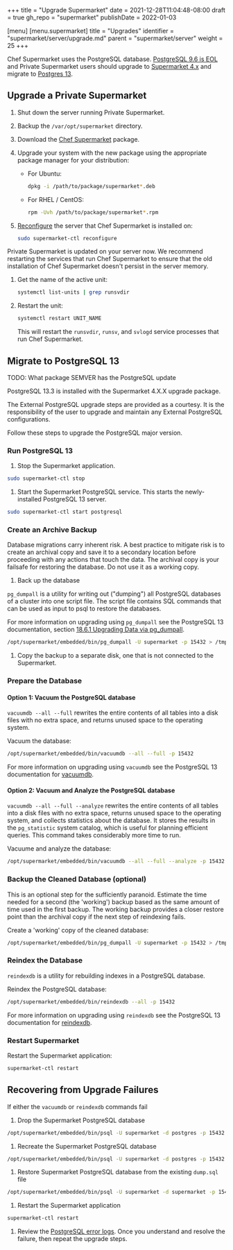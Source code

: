 +++
title = "Upgrade Supermarket"
date = 2021-12-28T11:04:48-08:00
draft = true
gh_repo = "supermarket"
publishDate = 2022-01-03

[menu]
  [menu.supermarket]
    title = "Upgrades"
    identifier = "supermarket/server/upgrade.md"
    parent = "supermarket/server"
    weight = 25
+++

Chef Supermarket uses the PostgreSQL database. [PostgreSQL 9.6 is EOL](https://endoflife.date/postgresql) and Private Supermarket users should upgrade to [Supermarket 4.x](https://www.chef.io/downloads/tools/supermarket) and migrate to [Postgres 13](https://www.postgresql.org/about/news/postgresql-13-released-2077/).

## Upgrade a Private Supermarket

1. Shut down the server running Private Supermarket.
1. Backup the `/var/opt/supermarket` directory.
1. Download the [Chef Supermarket](https://www.chef.io/downloads/tools/supermarket) package.
1. Upgrade your system with the new package using the appropriate package manager for your distribution:

    - For Ubuntu:

        ```bash
        dpkg -i /path/to/package/supermarket*.deb
        ```

    - For RHEL / CentOS:

        ```bash
        rpm -Uvh /path/to/package/supermarket*.rpm
        ```

1. [Reconfigure](/ctl_supermarket/#reconfigure) the server that Chef Supermarket is installed on:

    ```bash
    sudo supermarket-ctl reconfigure
    ```

Private Supermarket is updated on your server now. We recommend restarting the services that run Chef Supermarket to ensure that the old installation of Chef Supermarket doesn't persist in the server memory.

1. Get the name of the active unit:

    ```bash
    systemctl list-units | grep runsvdir
    ```

1. Restart the unit:

    ```bash
    systemctl restart UNIT_NAME
    ```

    This will restart the `runsvdir`, `runsv`, and `svlogd` service processes that run Chef Supermarket.


## Migrate to PostgreSQL 13

TODO: What package SEMVER has the PostgreSQL update

PostgreSQL 13.3 is installed with the Supermarket 4.X.X upgrade package.

The External PostgreSQL upgrade steps are provided as a courtesy. It is the responsibility of the user to upgrade and maintain any External PostgreSQL configurations.

Follow these steps to upgrade the PostgreSQL major version.

### Run PostgreSQL 13

1. Stop the Supermarket application.

```bash
sudo supermarket-ctl stop
```

1. Start the Supermarket PostgreSQL service. This starts the newly-installed PostgreSQL 13 server.

```bash
sudo supermarket-ctl start postgresql
```

### Create an Archive Backup

Database migrations carry inherent risk. A best practice to mitigate risk is to create an archival copy and save it to a secondary location before proceeding with any actions that touch the data. The archival copy is your failsafe for restoring the database. Do not use it as a working copy.

1. Back up the database

`pg_dumpall` is a utility for writing out ("dumping") all PostgreSQL databases of a cluster into one script file. The script file contains SQL commands that can be used as input to psql to restore the databases.

For more information on upgrading using `pg_dumpall` see the PostgreSQL 13 documentation, section [18.6.1 Upgrading Data via pg_dumpall](https://www.postgresql.org/docs/13/upgrading.html).

```bash
/opt/supermarket/embedded/bin/pg_dumpall -U supermarket -p 15432 > /tmp/supermarket-dump-archive.sql
```

1. Copy the backup to a separate disk, one that is not connected to the Supermarket.

### Prepare the Database

#### Option 1: Vacuum the PostgreSQL database

`vacuumdb --all --full` rewrites the entire contents of all tables into a disk files with no extra space, and returns unused space to the operating system.

Vacuum the database:

```bash
/opt/supermarket/embedded/bin/vacuumdb --all --full -p 15432
```

For more information on upgrading using `vacuumdb` see the PostgreSQL 13 documentation for [vacuumdb](https://www.postgresql.org/docs/13/app-vacuumdb.html).
#### Option 2: Vacuum and Analyze the PostgreSQL database

`vacuumdb --all --full --analyze` rewrites the entire contents of all tables into a disk files with no extra space, returns unused space to the operating system, and collects statistics about the database. It stores the results in the `pg_statistic` system catalog, which is useful for planning efficient queries. This command takes considerably more time to run.

Vacuume and analyze the database:

```bash
/opt/supermarket/embedded/bin/vacuumdb --all --full --analyze -p 15432
```

### Backup the Cleaned Database (optional)

This is an optional step for the sufficiently paranoid. Estimate the time needed for a second (the 'working') backup based as the same amount of time used in the first backup. The working backup provides a closer restore point than the archival copy if the next step of reindexing fails.

Create a 'working' copy of the cleaned database:

```bash
/opt/supermarket/embedded/bin/pg_dumpall -U supermarket -p 15432 > /tmp/supermarket-dump-working.sql
```

### Reindex the Database

`reindexdb` is a utility for rebuilding indexes in a PostgreSQL database.

Reindex the PostgreSQL database:

```bash
/opt/supermarket/embedded/bin/reindexdb --all -p 15432
```

For more information on upgrading using `reindexdb` see the PostgreSQL 13 documentation for [reindexdb](https://www.postgresql.org/docs/13/app-reindexdb.html).

### Restart Supermarket

Restart the Supermarket application:

```bash
supermarket-ctl restart
```

## Recovering from Upgrade Failures

If either the `vacuumdb` or `reindexdb` commands fail

1. Drop the Supermarket PostgreSQL database

  ```bash
  /opt/supermarket/embedded/bin/psql -U supermarket -d postgres -p 15432 -c "drop database supermarket"
  ```

1. Recreate the Supermarket PostgreSQL database

  ```bash
  /opt/supermarket/embedded/bin/psql -U supermarket -d postgres -p 15432 -c "create database supermarket"
  ```

1. Restore Supermarket PostgreSQL database from the existing `dump.sql` file

  ```bash
  /opt/supermarket/embedded/bin/psql -U supermarket -d supermarket -p 15432 -f /tmp/supermarket-dump-archive.sql
  ```

1. Restart the Supermarket application

```bash
supermarket-ctl restart
```

1. Review the [PostgreSQL error logs](https://www.postgresql.org/docs/13/runtime-config-logging.html). Once you understand and resolve the failure, then repeat the upgrade steps.
